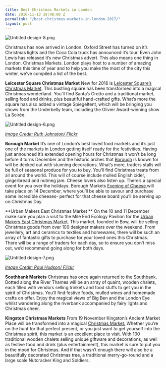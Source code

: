 ```yaml
---
title: Best Christmas Markets in London
date: 2016-11-13 19:48:00 Z
permalink: "/best-christmas-markets-in-london-2017/"
layout: post
---
```


![Untitled design-8.png](/uploads/Untitled%20design-8.png)

Christmas has now arrived in London. Oxford Street has turned on it’s Christmas lights and the Coca Cola truck has announced it’s tour. Even John Lewis has released it’s new Christmas advert. This also means one thing in London. Christmas Markets. London plays host to a number of amazing markets this time of year and to help you make the most of the city this winter, we’ve compiled a list of the best.

**Leicester Square Christmas Market**
New for 2016 is [Leicester Square’s Christmas Market](http://www.christmasinleicestersquare.com/about). This bustling square has been transformed into a magical Christmas wonderland. You’ll find Santa’s Grotto and a traditional market, selling food and drinks, plus beautiful hand-crafted gifts. What’s more the square has also added a vintage Spiegeltent, which will be bringing you shows from the Underbelly team, including the Olivier Award-winning show La Soirée.

![Untitled design-6.png](/uploads/Untitled%20design-6.png)

*[Image Credit: Ruth Johnston/ Flickr](https://www.flickr.com/photos/rejohnston/16114900895/in/photolist-qy25AT-qgstv5-qgsvQA-qxRhb2-qgBny6-qxXfkh-qgtrRJ-qvKenL-qgBjF2-qxRett-pBghLp-qxRySt-qxXyvf-b2HWKX-b2JdCz-pB2uAL-qgzH2R-qxRx1x-qgsu7L-qy2kqH-pB2Mjq-qgt7c3-qgBkkP-qvJUv7-qgzsmZ-qgt6W3-qgsssJ-91e3iT-qy25TM-pBfWu2-qgzuhx-91e3wn-pBgcMg-b2Jt2X-b2HZZZ-b2Hzyx-b2HQr8-b2HEda-b2HBMV-91e35n-b2J7PM-91e3p8-91hapG-91e3o6-6ouBxY-aXUKKM-7bSFda-dJruBP-93BHap-93BHcB)*

**Borough Market**
It’s one of London’s best loved food markets and it’s just one of the markets in London getting itself ready for the festivities. Having just announced it’s extended opening hours for Christmas it won’t be long before it turns December and the historic arches that [Borough](http://boroughmarket.org.uk) is known for will be decked out with stunning decorations. What’s more, traders stalls will be full of seasonal produce for you to buy. You’ll find Christmas treats from all around the world. This will of course include mulled English cider, gingerbread and nutmeg jam. Cheese lovers also listen up. There’s a special event for you over the holidays. Borough Markets [Evening of Cheese ](http://boroughmarket.org.uk/events/evening-of-cheese)will take place on 14 December, where you’ll be able to savour and purchase some incredible cheeses- perfect for that cheese board you’ll be serving up on Christmas Day.

**Urban Makers East Christmas Market **
On the 10 and 11 December make sure you plan a visit to the Mile End Ecology Pavilion for the [Urban Makers East Christmas Market](https://urbanmakerseast.co.uk). This  market, founded in Bow, will be selling Christmas goods from over 100 designer makers over the weekend. From jewellery, art and ceramics to textiles and homewares, there will be such an array of fantastic gifts to purchase for your loved ones this Christmas. There will be a range of traders for each day, so to ensure you don’t miss out, we’d recommend going along for both days.

![Untitled design-7.png](/uploads/Untitled%20design-7.png)

*[Image Credit: Paul Hudson/ Flickr](https://www.flickr.com/photos/pahudson/10910521735/in/photolist-hC8gZH-dy5PjC-hC8nyQ-hC8aQ8-hC8hQa-hC8jAW-hC8eET-hC8iY3-dy5SGN-dy5P5W-hC8hSA-hC8fVE-dxZmWz-dxZr14-dxZmJ4-qpsEfm-dxZouP-hC89XM-dy5T8q-dy5QEC-vPNAz-qCW5Ec-dBtHv3-7pbDWZ-dy5ToJ-qT4H8U-iwqsfM-im9A2i-im8Y5S-d882QJ-qpsCNJ-5H6xWj-iwq7si-qHqA34-BJi4Ry-iwrcb4-qrJEbD-qCW3qn-qCNsHj-j5aXCb-iwqfS5-qT4Gbd-7jdF1c-dHqkuv-iwqxyc-iwr3zj-5H2eWn-vPMXQ-iwpH83-iwqaZ8)*

**Southbank Markets**
Christmas has once again returned to the [Southbank](http://www.southbankcentre.co.uk/whatson/winter-market-1002058). Dotted along the River Thames will be an array of quaint, wooden chalets, each filled with vendors selling trinkets and food stuffs to get you in the spirit of Christmas. You’ll find festive foods, mulled wines and homemade crafts on offer. Enjoy the magical views of Big Ben and the London Eye whilst wandering along the riverbank accompanied by fairy lights and Christmas cheer.

**Kingston Christmas Markets**
From 19 November Kingston’s Ancient Market Place will be transformed into a magical [Christmas Market.](http://www.visitkingston.co.uk/events/kingston-christmas-market) Whether you’re on the hunt for that perfect present, or you just want to get yourself into the Christmas spirit, this market is an excellent place to visit. With 100 traditional wooden chalets selling unique giftware and decorations, as well as festive food and drink (plus entertainment), this market is sure to put you in the mood for Christmas. And if that wasn’t enough there will also be a beautifully decorated Christmas tree, a traditional merry-go-round and a large scale Nutcracker King and Soldiers.